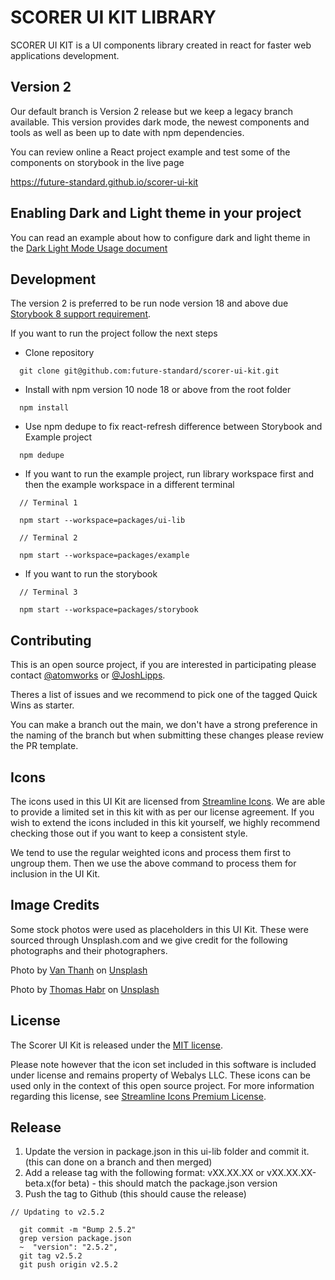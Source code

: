 # SCORER UI KIT LIBRARY

  SCORER UI KIT is a UI components library created in react for faster web applications development.

## Version 2

  Our default branch is Version 2 release but we keep a legacy branch available.
  This version provides dark mode, the newest components and tools as well as been up to date with npm dependencies.

  You can review online a React project example and test some of the components on storybook in the live page

  https://future-standard.github.io/scorer-ui-kit

## Enabling Dark and Light theme in your project
  You can read an example about how to configure dark and light theme in the [Dark Light Mode Usage document](../../dark_light_mode_usage.md)

## Development

The version 2 is preferred to be run node version 18 and above due [Storybook 8 support requirement](https://github.com/storybookjs/storybook/blob/next/MIGRATION.md#dropping-support-for-nodejs-16).


If you want to run the project follow the next steps

- Clone repository
```
  git clone git@github.com:future-standard/scorer-ui-kit.git
```

- Install with npm version 10 node 18 or above from the root folder
```
  npm install
```

- Use npm dedupe to fix react-refresh difference between Storybook and Example project
```
  npm dedupe
```

- If you want to run the example project, run library workspace first and then the example workspace in a different terminal

```
  // Terminal 1

  npm start --workspace=packages/ui-lib
```

```
  // Terminal 2

  npm start --workspace=packages/example
```

- If you want to run the storybook

```
  // Terminal 3

  npm start --workspace=packages/storybook
```

## Contributing

This is an open source project, if you are interested in participating please contact [@atomworks](https://github.com/atomworks) or [@JoshLipps](https://github.com/JoshLipps).

Theres a list of issues and we recommend to pick one of the tagged Quick Wins as starter.

You can make a branch out the main, we don't have a strong preference in the naming of the branch but when submitting these changes please review the PR template.


## Icons

The icons used in this UI Kit are licensed from [Streamline Icons](https://streamlineicons.com/). We are able to provide a limited set in this kit with as per our license agreement. If you wish to extend the icons included in this kit yourself, we highly recommend checking those out if you want to keep a consistent style.

We tend to use the regular weighted icons and process them first to ungroup them. Then we use the above command to process them for inclusion in the UI Kit.


## Image Credits

Some stock photos were used as placeholders in this UI Kit. These were sourced through Unsplash.com and we give credit for the following photographs and their photographers.

Photo by [Van Thanh](https://unsplash.com/@vanthanh2608?utm_source=unsplash&amp;utm_medium=referral&amp;utm_content=creditCopyText) on [Unsplash](https://unsplash.com/s/photos/cafe?utm_source=unsplash&amp;utm_medium=referral&amp;utm_content=creditCopyText)


Photo by <a href="https://unsplash.com/@thomashabr?utm_content=creditCopyText&utm_medium=referral&utm_source=unsplash">Thomas Habr</a> on <a href="https://unsplash.com/photos/aerial-photography-of-empire-state-building-6NmnrAJPq7M?utm_content=creditCopyText&utm_medium=referral&utm_source=unsplash">Unsplash</a>
      

## License

The Scorer UI Kit is released under the [MIT license](../../LICENSE.md).

Please note however that the icon set included in this software is included under license and remains property of Webalys LLC. These icons can be used only in the context of this open source project. For more information regarding this license, see [Streamline Icons Premium License](https://help.streamlineicons.com/license-premium).

## Release
1. Update the version in package.json in this ui-lib folder and commit it. (this can done on a branch and then merged)
2. Add a release tag with the following format: vXX.XX.XX or vXX.XX.XX-beta.x(for beta) - this should match the package.json version
3. Push the tag to Github (this should cause the release)

```
// Updating to v2.5.2

  git commit -m "Bump 2.5.2"
  grep version package.json
  ~  "version": "2.5.2",
  git tag v2.5.2
  git push origin v2.5.2
```

